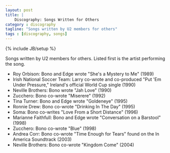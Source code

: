 ```yaml
---
layout: post
title: |
    Discography: Songs Written for Others
category : discography
tagline: "Songs written by U2 members for others"
tags : [discography, songs]
---
```

{% include JB/setup %}

Songs written by U2 members for others. Listed first is the artist performing the song.

* Roy Orbison: Bono and Edge wrote "She's a Mystery to Me" (1989)
* Irish National Soccer Team: Larry co-wrote and co-produced "Put 'Em Under Pressure," Ireland's official World Cup single (1990)
* Neville Brothers: Bono wrote "Jah Love" (1990)
* Zucchero: Bono co-wrote "Miserere" (1992)
* Tina Turner: Bono and Edge wrote "Goldeneye" (1995)
* Ronnie Drew: Bono co-wrote "Drinking In The Day" (1995)
* Soma: Bono co-writes "Love From a Short Distance" (1996)
* Marianne Faithfull: Bono and Edge wrote "Conversation on a Barstool" (1998)
* Zucchero: Bono co-wrote "Blue" (1998)
* Andrea Corr: Bono co-wrote "Time Enough for Tears" found on the In America Soundtrack (2003)
* Neville Brothers: Bono co-wrote "Kingdom Come" (2004)